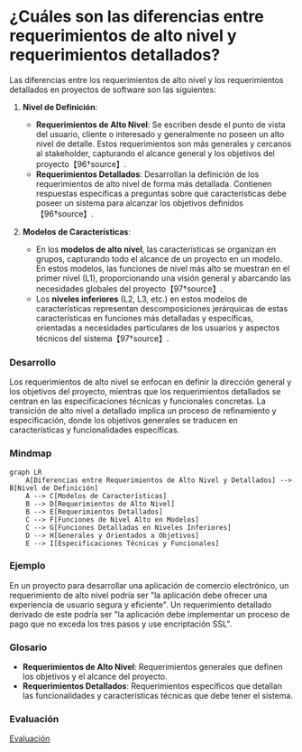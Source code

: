 # ¿Cuáles son las diferencias entre requerimientos de alto nivel y requerimientos detallados?
Las diferencias entre los requerimientos de alto nivel y los requerimientos detallados en proyectos de software son las siguientes:

1. **Nivel de Definición**:
   - **Requerimientos de Alto Nivel**: Se escriben desde el punto de vista del usuario, cliente o interesado y generalmente no poseen un alto nivel de detalle. Estos requerimientos son más generales y cercanos al stakeholder, capturando el alcance general y los objetivos del proyecto【96†source】.
   - **Requerimientos Detallados**: Desarrollan la definición de los requerimientos de alto nivel de forma más detallada. Contienen respuestas específicas a preguntas sobre qué características debe poseer un sistema para alcanzar los objetivos definidos【96†source】.

2. **Modelos de Características**:
   - En los **modelos de alto nivel**, las características se organizan en grupos, capturando todo el alcance de un proyecto en un modelo. En estos modelos, las funciones de nivel más alto se muestran en el primer nivel (L1), proporcionando una visión general y abarcando las necesidades globales del proyecto【97†source】.
   - Los **niveles inferiores** (L2, L3, etc.) en estos modelos de características representan descomposiciones jerárquicas de estas características en funciones más detalladas y específicas, orientadas a necesidades particulares de los usuarios y aspectos técnicos del sistema【97†source】.

### Desarrollo
Los requerimientos de alto nivel se enfocan en definir la dirección general y los objetivos del proyecto, mientras que los requerimientos detallados se centran en las especificaciones técnicas y funcionales concretas. La transición de alto nivel a detallado implica un proceso de refinamiento y especificación, donde los objetivos generales se traducen en características y funcionalidades específicas.

### Mindmap
```mermaid
graph LR
    A[Diferencias entre Requerimientos de Alto Nivel y Detallados] --> B[Nivel de Definición]
    A --> C[Modelos de Características]
    B --> D[Requerimientos de Alto Nivel]
    B --> E[Requerimientos Detallados]
    C --> F[Funciones de Nivel Alto en Modelos]
    C --> G[Funciones Detalladas en Niveles Inferiores]
    D --> H[Generales y Orientados a Objetivos]
    E --> I[Especificaciones Técnicas y Funcionales]
```

### Ejemplo
En un proyecto para desarrollar una aplicación de comercio electrónico, un requerimiento de alto nivel podría ser "la aplicación debe ofrecer una experiencia de usuario segura y eficiente". Un requerimiento detallado derivado de este podría ser "la aplicación debe implementar un proceso de pago que no exceda los tres pasos y use encriptación SSL".

### Glosario
- **Requerimientos de Alto Nivel**: Requerimientos generales que definen los objetivos y el alcance del proyecto.
- **Requerimientos Detallados**: Requerimientos específicos que detallan las funcionalidades y características técnicas que debe tener el sistema.

### Evaluación
[Evaluación](https://colab.research.google.com/github/IngenieriaDeRequerimientosDaVinci/preguntas/blob/main/Unidad%201/Cu%C3%A1les%20son%20las%20diferencias%20entre%20requerimientos%20de%20alto%20nivel%20y%20requerimientos%20detallados/Evaluador.ipynb)